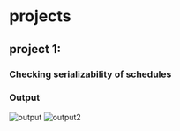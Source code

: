 # projects
## project 1: 
### Checking serializability of schedules

### Output
![output](https://user-images.githubusercontent.com/71535168/186792330-3087fe68-eb02-428d-b8ac-07747c78f798.png)
![output2](https://user-images.githubusercontent.com/71535168/186792339-fbe8e2be-78b7-4706-8e11-1ba2aa972723.png)

